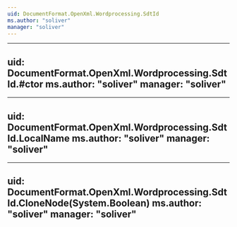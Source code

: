 ```yaml
---
uid: DocumentFormat.OpenXml.Wordprocessing.SdtId
ms.author: "soliver"
manager: "soliver"
---
```


---
uid: DocumentFormat.OpenXml.Wordprocessing.SdtId.#ctor
ms.author: "soliver"
manager: "soliver"
---

---
uid: DocumentFormat.OpenXml.Wordprocessing.SdtId.LocalName
ms.author: "soliver"
manager: "soliver"
---

---
uid: DocumentFormat.OpenXml.Wordprocessing.SdtId.CloneNode(System.Boolean)
ms.author: "soliver"
manager: "soliver"
---
